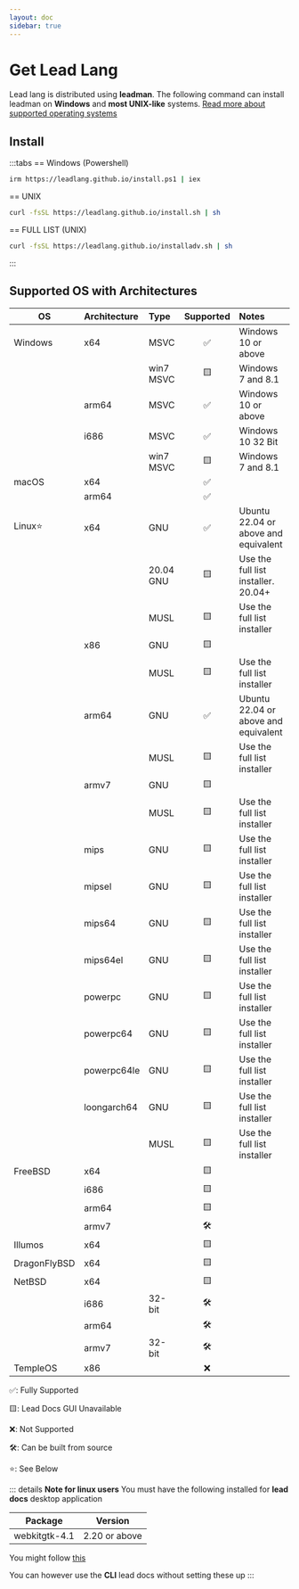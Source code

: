 ```yaml
---
layout: doc
sidebar: true
---
```


# Get Lead Lang

Lead lang is distributed using **leadman**. The following command can install leadman on **Windows** and **most UNIX-like** systems. [Read more about supported operating systems](#supported-os-with-architectures)

## Install

:::tabs
== Windows (Powershell)

```sh
irm https://leadlang.github.io/install.ps1 | iex
```

== UNIX

```sh
curl -fsSL https://leadlang.github.io/install.sh | sh
```

== FULL LIST (UNIX)

```sh
curl -fsSL https://leadlang.github.io/installadv.sh | sh
```

:::

## Supported OS with Architectures

| OS           | Architecture | Type      | Supported | Notes                                |
| ------------ | :----------- | :-------- | :-------: | :----------------------------------- |
| Windows      | x64          | MSVC      |    ✅     | Windows 10 or above                  |
|              |              | win7 MSVC |    🟨     | Windows 7 and 8.1                    |
|              | arm64        | MSVC      |    ✅     | Windows 10 or above                  |
|              | i686         | MSVC      |    ✅     | Windows 10 32 Bit                    |
|              |              | win7 MSVC |    🟨     | Windows 7 and 8.1                    |
| macOS        | x64          |           |    ✅     |                                      |
|              | arm64        |           |    ✅     |                                      |
| Linux⭐      | x64          | GNU       |    ✅     | Ubuntu 22.04 or above and equivalent |
|              |              | 20.04 GNU |    🟨     | Use the full list installer. 20.04+  |
|              |              | MUSL      |    🟨     | Use the full list installer          |
|              | x86          | GNU       |    🟨     |                                      |
|              |              | MUSL      |    🟨     | Use the full list installer          |
|              | arm64        | GNU       |    ✅     | Ubuntu 22.04 or above and equivalent |
|              |              | MUSL      |    🟨     | Use the full list installer          |
|              | armv7        | GNU       |    🟨     |                                      |
|              |              | MUSL      |    🟨     | Use the full list installer          |
|              | mips         | GNU       |    🟨     | Use the full list installer          |
|              | mipsel       | GNU       |    🟨     | Use the full list installer          |
|              | mips64       | GNU       |    🟨     | Use the full list installer          |
|              | mips64el     | GNU       |    🟨     | Use the full list installer          |
|              | powerpc      | GNU       |    🟨     | Use the full list installer          |
|              | powerpc64    | GNU       |    🟨     | Use the full list installer          |
|              | powerpc64le  | GNU       |    🟨     | Use the full list installer          |
|              | loongarch64  | GNU       |    🟨     | Use the full list installer          |
|              |              | MUSL      |    🟨     | Use the full list installer          |
| FreeBSD      | x64          |           |    🟨     |                                      |
|              | i686         |           |    🟨     |                                      |
|              | arm64        |           |    🟨     |                                      |
|              | armv7        |           |    🛠️     |                                      |
| Illumos      | x64          |           |    🟨     |                                      |
| DragonFlyBSD | x64          |           |    🟨     |                                      |
| NetBSD       | x64          |           |    🟨     |                                      |
|              | i686         | 32-bit    |    🛠️     |                                      |
|              | arm64        |           |    🛠️     |                                      |
|              | armv7        | 32-bit    |    🛠️     |                                      |
| TempleOS     | x86          |           |    ❌     |                                      |

✅: Fully Supported

🟨: Lead Docs GUI Unavailable

❌: Not Supported

🛠️: Can be built from source

⭐: See Below

::: details **Note for linux users**
You must have the following installed for **lead docs** desktop application

| Package       | Version       |
| ------------- | ------------- |
| webkitgtk-4.1 | 2.20 or above |

You might follow [this](https://tauri.app/start/prerequisites/#linux)

You can however use the **CLI** lead docs without setting these up
:::
